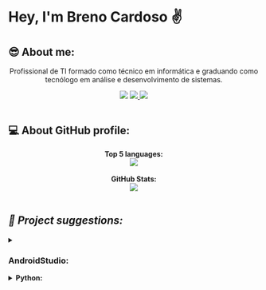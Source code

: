 # Hey, I'm Breno Cardoso  ✌
<h2> 😎 About me: </h2>
<div align="center">
  <p> Profissional de TI formado como técnico em informática e graduando como tecnólogo em análise e desenvolvimento de sistemas. </p>
</div>
<div align="center">  
  <a href="http://www.linkedin.com/in/breno-bernardo-da-silva-cardoso"> <img src="https://img.shields.io/badge/LinkedIn-0077B5?style=for-the-badge&logo=linkedin&logoColor=white"/></a>
  <a href="mailto:brenocardosodeveloper22@gmail.com"><img src="https://img.shields.io/badge/Gmail-D14836?style=for-the-badge&logo=gmail&logoColor=white"/> </a>
  <a href="https://www.instagram.com/_bebernardo/"><img src="https://img.shields.io/badge/Instagram-E4405F?style=for-the-badge&logo=instagram&logoColor=white"/></a>
</div>

</br>

<h2> 💻 About GitHub profile: </h2>
<div align="center">
  <div>
    <b> Top 5 languages:</b></br>
  </div>
  <a href="https://github.com/BrenoCardoso2002"> 
  <img src="https://github-readme-stats-sigma-five.vercel.app/api/top-langs/?username=BrenoCardoso2002&langs_count=5&theme=shades-of-purple"/>
  </a>
  <div>
    </br>
    <b> GitHub Stats:</b></br>
  </div>
  <a href="https://github.com/BrenoCardoso2002"> 
  <img src="https://github-readme-stats-sigma-five.vercel.app/api?username=BrenoCardoso2002&show_icons=true&theme=shades-of-purple&include_all_commits=true&count_private=true"/>
  </a>
</div>

</br>

<h2> <i> 🤖 Project suggestions: </i> </h2>
<details>
<summary><h3>AndroidStudio:</h3></summary>
<div align="center">   
<details>
  <summary><b>Programas completos:</br></b></summary>
  <a href="https://github.com/BrenoCardoso2002/Lista-de-tarefas_Android"><img src="https://github-readme-stats-sigma-five.vercel.app/api/pin/?username=BrenoCardoso2002&repo=Lista-de-tarefas_Android&theme=shades-of-purple"/> </a>
</details>
<details>  
<summary><b>Imagem Android Studio:</br></b></summary>
  <a href="https://github.com/BrenoCardoso2002/Open-Image_AndroidStudio"><img src="https://github-readme-stats-sigma-five.vercel.app/api/pin/?username=BrenoCardoso2002&repo=Open-Image_AndroidStudio&theme=shades-of-purple"/> </a>
  <a href="https://github.com/BrenoCardoso2002/Upload-Image_AndroidStudio"><img src="https://github-readme-stats-sigma-five.vercel.app/api/pin/?username=BrenoCardoso2002&repo=Upload-Image_AndroidStudio&theme=shades-of-purple"/> </a>
  <a href="https://github.com/BrenoCardoso2002/Read-Image_AndroidStudio"><img src="https://github-readme-stats-sigma-five.vercel.app/api/pin/?username=BrenoCardoso2002&repo=Read-Image_AndroidStudio&theme=shades-of-purple"/> </a>
</details>
<details>
<summary><b>Firebase Authentication Android Studio:</br></b></summary>
  <a href="https://github.com/BrenoCardoso2002/Firebase-Login_AndroidStudio"><img src="https://github-readme-stats-sigma-five.vercel.app/api/pin/?username=BrenoCardoso2002&repo=Firebase-Login_AndroidStudio&theme=shades-of-purple"/> </a>
   <a href="https://github.com/BrenoCardoso2002/Firebase-Register_AndroidStudio"><img src="https://github-readme-stats-sigma-five.vercel.app/api/pin/?username=BrenoCardoso2002&repo=Firebase-Register_AndroidStudio&theme=shades-of-purple"/> </a>
</details>
</div>
</details>
<details>
  <summary><b>Python:</br></b></summary>
  <div align="center">
  <details>
    <summary><b>Geral com interface gráfica:</br></b></summary>
    <a href="https://github.com/BrenoCardoso2002/ColorPicker-Python"><img src="https://github-readme-stats-sigma-five.vercel.app/api/pin/?username=BrenoCardoso2002&repo=ColorPicker-Python&theme=shades-of-purple"/> </a>
  </details>
  <details>
  <summary><b>Banco de dados SQLITE:</b></summary>
    <a href="https://github.com/BrenoCardoso2002/SQLite-noTerminal_Python"><img src="https://github-readme-stats-sigma-five.vercel.app/api/pin/?username=BrenoCardoso2002&repo=SQLite-noTerminal_Python&theme=shades-of-purple"/> </a>
  </details>
  </div>
</details>


